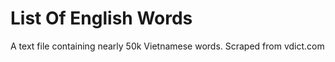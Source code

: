 List Of English Words
=============

A text file containing nearly 50k Vietnamese words.
Scraped from vdict.com
